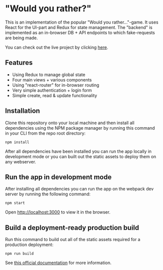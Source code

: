 # "Would you rather?"

This is an implementation of the popular "Would you rather..."-game. It uses React for the UI-part and Redux for state management. The "backend" is implemented as an in-browser DB + API endpoints to which fake-requests are being made.

You can check out the live project by clicking [here](https://would-you-rather-2020.netlify.app/).

## Features

- Using Redux to manage global state
- Four main views + various components
- Using "react-router" for in-browser routing
- Very simple authentication + login form
- Simple create, read & update functionality

## Installation

Clone this repository onto your local machine and then install all dependencies using the NPM package manager by running this command in your CLI from the repo root directory:

`npm install`

After all dependencies have been installed you can run the app locally in development mode or you can built out the static assets to deploy them on any webserver.

## Run the app in development mode

After installing all dependencies you can run the app on the webpack dev server by running the following command:

`npm start`

Open [http://localhost:3000](http://localhost:3000) to view it in the browser.

## Build a deployment-ready production build

Run this command to build out all of the static assets required for a production deployment:

`npm run build`

See [this official documentation](https://facebook.github.io/create-react-app/docs/deployment) for more information.
